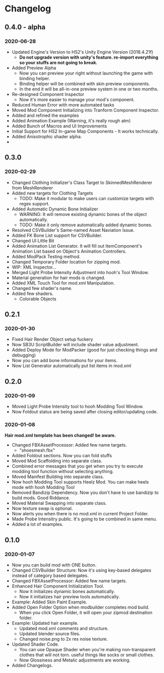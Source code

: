 # Changelog

## 0.4.0 - alpha

### 2020-06-28

- Updated Engine's Version to HS2's Unity Engine Version (2018.4.21f)
  - **Do not upgrade version with unity's feature. re-import everything so your stuffs are not going to break.**
- Added Preview Alpha 
  - Now you can preview your right without launching the game with binding helper.
  - Binding helper will be combined with skin preview components.
  - In the end it will be all-in-one preview system in one or two months.
- Re-designed Component Inspector
  - Now it's more easier to manage your mod's component.
- Reduced Human Error with more automated tasks
- Moved Mod Component Initializing into Tranform Component Inspector. 
- Added and refined the examples
- Added Animation Example (Warning, it's really rough atm)
- Added Bunch of Macros and UI Improvements
- Initial Support for HS2 In-game Map Components - It works technically.
- Added Anisotrophic shader alpha.
- 

## 0.3.0

### 2020-02-29

- Changed Clothing Initializer's Class Target to SkinnedMeshRenderer from MeshRenderer
- Added new targets for Clothing Targets 
    - TODO: Make it modular to make users can customize targets with regex support.
- Added Automatic Dynamic Bone Initializer 
    - WARNING: It will remove existing dynamic bones of the object automatically.
    - TODO: Make it only remove automatically added dynamic bones.
- Resolved CSVBuilder's Same-named Asset Naviation Issue.
- Added FK Bone List support for CSVBuilder.
- Changed UI Little Bit
- Added Animation List Generator. It will fill out ItemComponent's Animation List based on Object's Animation Controllers.
- Added ModPack Testing method.
- Changed Temporary Folder location for zipping mod.
- WIP: XML Inspector...
- Merged Light Probe Intensity Adjustment into hooh's Tool Window.
- Material generation for hair mods is changed.
- Added XML Touch Tool for mod.xml Manipulation.
- Changed few shader's name.
- Added few shaders.
    - Colorable Objects

## 0.2.1

### 2020-01-30

- Fixed Hair Render Object setup fuckery
- Now SB3U ScriptBuilder will include shader value adjustment.
- Added Deploy Mode for ModPacker (good for just checking things and debugging)
- Now you can add bone informations for your items.
- Now List Generator automatically put list items in mod.xml

## 0.2.0

### 2020-01-09

- Moved Light Probe Intensity tool to hooh Modding Tool Window.
- Now Foldout status are being saved after closing editor/updating code.

### 2020-01-08

**Hair mod.xml template has been changed! be aware.**

- Changed FBXAssetProcessor: Added few name targets. 
  - "shoesmesh.fbx"
- Added Foldout sections. Now you can fold stuffs
- Moved Mod Scaffolding into separate class.
- Combined error messages that you get when you try to execute modding tool function without selecting anything.
- Moved Manifest Building into separate class.
- Now hooh Modding Tool supports Heelz Mod. You can make heels mode with hooh Modding Tool
- Removed Bandizip Dependency. Now you don't have to use bandizip to build mods. Good Riddance.
- Moved Material Swapping into separate class. 
- Now texture swap is optional.
- Now alerts you when there is no mod.xml in current Project Folder.
- Made Probe Intensitry public. It's going to be combined in same menu.
- Added a lot of examples.

## 0.1.0

### 2020-01-07

- Now you can build mod with ONE button.
- Changed CSVBuilder Structure: Now it's using key-based delegates instead of category based delegates. 
- Changed FBXAssetProcessor: Added few name targets. 
- Enhanced Hair Component Initialization Tool.
  - Now it initializes dynamic bones automatically.
  - Now it initializes hair preview tools automatically.
- Example: Added Skin Paint Example.
- Added Open Folder Option when modbuilder completes mod build.
  - When you click Open Folder, it will open your zipmod destination folder.
- Example: Updated hair example.
  - Updated mod.xml comments and structure.
  - Updated blender source files.
  - Changed noise.png to 2x res noise texture.
- Updated Shader Code.
  - You can use Opaque Shader when you're making non-transparent clothes that will not torn. useful things like socks or small clothes.
  - Now Glossiness and Metalic adjustments are working.
- Added Changelogs.

